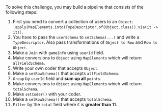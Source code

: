 <!--
Licensed under the Apache License, Version 2.0 (the "License");
you may not use this file except in compliance with the License.
You may obtain a copy of the License at
http://www.apache.org/licenses/LICENSE-2.0
Unless required by applicable law or agreed to in writing, software
distributed under the License is distributed on an "AS IS" BASIS,
WITHOUT WARRANTIES OR CONDITIONS OF ANY KIND, either express or implied.
See the License for the specific language governing permissions and
limitations under the License.
-->

To solve this challenge, you may build a pipeline that consists of the following steps:
1. First you need to convert a collection of users to an `Object`: `.apply(MapElements.into(TypeDescriptor.of(Object.class)).via(it -> it))`.
2. You have to pass the `userSchema` to `setSchema(...)` and write a `TypeDescriptor`. Also pass transformations of `Object to Row` and `Row to Object`.
3. Make a `Join` with `gameInfo` using `userId` field.
4. Make conversions to `Object` using `MapElements` which will return `allFieldSchema`.
5. Write your own coder that accepts `Object`.
6. Make a `setRowSchema()` that accepts `allFieldSchema`.
7. `Group` by `userId` field and **sum up all** `points`.
8. Make conversions to `Object` using `MapElements` which will return `totalSchema`.
9. Make `setCoder()` with your coder.
10. Make a `setRowSchema()` that accepts `totalSchema`.
11. `Filter` by the `total` field where it is **greater than 11**.
